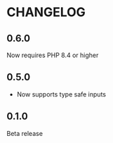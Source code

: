 CHANGELOG
=========

0.6.0
---
Now requires PHP 8.4 or higher

0.5.0
---

- Now supports type safe inputs

0.1.0
---
Beta release